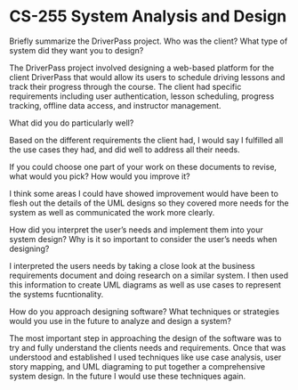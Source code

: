 # CS-255 System Analysis and Design

Briefly summarize the DriverPass project. Who was the client? What type of system did they want you to design?

  The DriverPass project involved designing a web-based platform for the client DriverPass that would allow its users to schedule driving lessons and track their
  progress through the course. The client had specific requirements including user authentication, lesson scheduling, progress tracking, offline data access, and
  instructor management.
  
What did you do particularly well?
 
  Based on the different requirements the client had, I would say I fulfilled all the use cases they had, and did well to address all their needs. 
  
If you could choose one part of your work on these documents to revise, what would you pick? How would you improve it?

  I think some areas I could have showed improvement would have been to flesh out the details of the UML designs so they covered more needs for the system as well
  as communicated the work more clearly.
  
How did you interpret the user’s needs and implement them into your system design? Why is it so important to consider the user’s needs when designing?

  I interpreted the users needs by taking a close look at the business requirements document and doing research on a similar system. I then used this information
  to create UML diagrams as well as use cases to represent the systems fucntionality. 
  
How do you approach designing software? What techniques or strategies would you use in the future to analyze and design a system?

  The most important step in approaching the design of the software was to try and fully understand the clients needs and requirements. Once that was understood and 
  established I used techniques like use case analysis, user story mapping, and UML diagraming to put together a comprehensive system design. In the future I would 
  use these techniques again.
